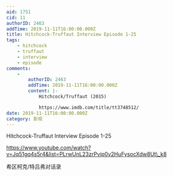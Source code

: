 ```yaml
---
aid: 1751
cid: 11
authorID: 2463
addTime: 2019-11-11T16:00:00.000Z
title: Hitchcock-Truffaut Interview Episode 1-25
tags:
    - hitchcock
    - truffaut
    - interview
    - episode
comments:
    -
        authorID: 2463
        addTime: 2019-11-11T16:00:00.000Z
        content: |-
            Hitchcock/Truffaut (2015)

            https://www.imdb.com/title/tt3748512/
date: 2019-11-11T16:00:00.000Z
category: 影视
---
```


Hitchcock-Truffaut Interview Episode 1-25

https://www.youtube.com/watch?v=Jq51gq4s5r4&list=PLrwUnL23zrPvip0v2HuFysocXdw8Ut\_k8

希区柯克/特吕弗对话录
